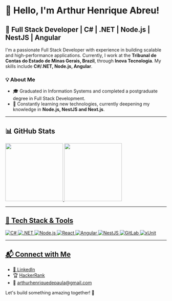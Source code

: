 # 👋 Hello, I'm Arthur Henrique Abreu!

## 🚀 Full Stack Developer | C# | .NET | Node.js | NestJS | Angular

I'm a passionate Full Stack Developer with experience in building scalable and high-performance applications. Currently, I work at the **Tribunal de Contas do Estado de Minas Gerais, Brazil**, through **Inova Tecnologia**. My skills include **C#/.NET, Node.js, Angular**.

### 💡 About Me
- 🎓 Graduated in Information Systems and completed a postgraduate degree in Full Stack Development.
- 🌱 Constantly learning new technologies, currently deepening my knowledge in **Node.js, NestJS and Next.js**.
---

## 📊 GitHub Stats
<div>
  <a href="https://github.com/arthurhpabreu">
  <img height="180em" src="https://github-readme-stats.vercel.app/api?username=arthurhpabreu&show_icons=true&theme=monokai&include_all_commits=true&count_private=true">
  <img height="180em" src="https://github-readme-stats.vercel.app/api/top-langs/?username=arthurhpabreu&layout=compact&langs_count=8&theme=monokai">
</div>

---

## 🔧 Tech Stack & Tools

![C#](https://img.shields.io/badge/C%23-239120?style=for-the-badge&logo=c-sharp&logoColor=white)
![.NET](https://img.shields.io/badge/.NET-512BD4?style=for-the-badge&logo=dotnet&logoColor=white)
![Node.js](https://img.shields.io/badge/Node.js-43853D?style=for-the-badge&logo=node.js&logoColor=white)
![React](https://img.shields.io/badge/React-20232A?style=for-the-badge&logo=react&logoColor=61DAFB)
![Angular](https://img.shields.io/badge/Angular-DD0031?style=for-the-badge&logo=angular&logoColor=white)
![NestJS](https://img.shields.io/badge/NestJS-E0234E?style=for-the-badge&logo=nestjs&logoColor=white)
![GitLab](https://img.shields.io/badge/GitLab-FC6D26?style=for-the-badge&logo=gitlab&logoColor=white)
![xUnit](https://img.shields.io/badge/xUnit-5B4638?style=for-the-badge&logo=.net&logoColor=white)

---

## 📬 Connect with Me
- 🔗 [LinkedIn](https://www.linkedin.com/in/arthur-henrique-abreu/)
- 🏆 [HackerRank](https://www.hackerrank.com/profile/arthurhenriqued1)
- 📧 arthurhenriquedepaula@gmail.com

Let's build something amazing together! 🚀
